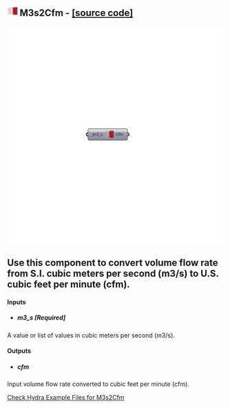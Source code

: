 ## ![](../../images/icons/M3s2Cfm.png) M3s2Cfm - [[source code]](https://github.com/ladybug-tools/ladybug-legacy/tree/master/src/Ladybug_M3s2Cfm.py)

![](../../images/components/M3s2Cfm.png)

Use this component to convert volume flow rate from S.I. cubic meters per second (m3/s) to U.S. cubic feet per minute (cfm).
 -
 

#### Inputs
* ##### m3_s [Required]
A value or list of values in cubic meters per second (m3/s).

#### Outputs
* ##### cfm
Input volume flow rate converted to cubic feet per minute (cfm).


[Check Hydra Example Files for M3s2Cfm](https://hydrashare.github.io/hydra/index.html?keywords=Ladybug_M3s2Cfm)